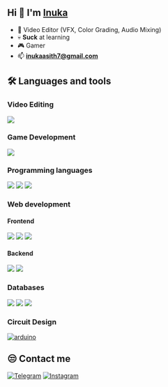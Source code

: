 ## Hi 👋 I'm [Inuka](https://github.com/InukaAsith) 

- 🎥 Video Editor (VFX, Color Grading, Audio Mixing)
- 💀 **Suck** at learning
- 🎮 Gamer
- 📫 **inukaasith7@gmail.com**

## 🛠️ Languages and tools

### Video Editing
<a href="#"><img src="https://img.icons8.com/color/48/davinci-resolve.png"/></a>


### Game Development
<a href="#"><img src="https://img.icons8.com/color/48/unreal-engine.png"/></a>


### Programming languages
<a href="#"><img src="https://img.icons8.com/fluency/48/null/python.png"/></a>
<a href="#"><img src="https://img.icons8.com/fluency/48/null/javascript.png"/></a>
<a href="#"><img src="https://img.icons8.com/color/48/java-coffee-cup-logo--v1.png"/></a>


### Web development
#### Frontend
<a href="#"><img src="https://img.icons8.com/fluency/48/null/html-5.png"/></a>
<a href="#"><img src="https://img.icons8.com/fluency/48/null/css3.png"/></a>
<a href="#"><img src="https://img.icons8.com/fluency/48/null/javascript.png"/></a>

#### Backend
<a href="#"><img src="https://img.icons8.com/color/48/django.png"></a>
<a href="#"><img src="https://img.icons8.com/color/48/api-settings.png"/></a>



### Databases
<a href="https://www.mysql.com" target="_blank"><img src="https://img.icons8.com/fluency/48/null/mysql-logo.png"/></a>
<a href="https://www.postgresql.org" target="_blank"><img src="https://img.icons8.com/color/48/null/postgreesql.png"/></a>
<a href="https://www.mongodb.com" target="_blank"><img src="https://img.icons8.com/external-tal-revivo-color-tal-revivo/48/null/external-mongodb-a-cross-platform-document-oriented-database-program-logo-color-tal-revivo.png"/></a>



### Circuit Design
<a href="h#"><img src="https://img.icons8.com/fluency/48/arduino.png" alt="arduino"/></a>


## 😒 Contact me
<a href="https://telegram.me/InukaAsith" target="_blank"><img src="https://img.icons8.com/fluency/48/000000/telegram-app.png" alt="Telegram"></a>
<a href="https://www.instagram.com/Inukaasith6" target="_blank"><img src="https://img.icons8.com/fluency/48/000000/instagram-new.png" alt="Instagram"></a>

